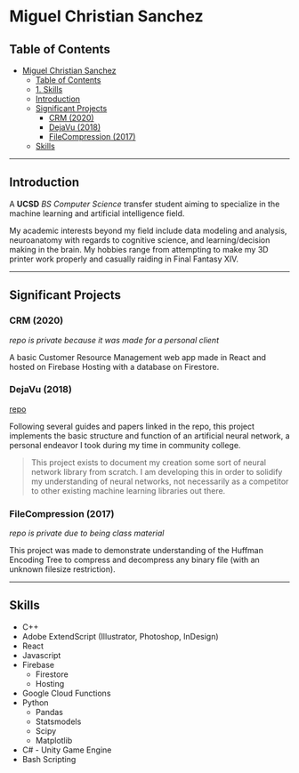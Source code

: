 # Miguel Christian Sanchez
## Table of Contents
- [Miguel Christian Sanchez](#miguel-christian-sanchez)
  - [Table of Contents](#table-of-contents)
  - [1. Skills](#1-skills)
  - [Introduction](#introduction)
  - [Significant Projects](#significant-projects)
    - [CRM (2020)](#crm-2020)
    - [DejaVu (2018)](#dejavu-2018)
    - [FileCompression (2017)](#filecompression-2017)
  - [Skills](#skills)
---
## Introduction
A **UCSD** *BS Computer Science* transfer student aiming to specialize in the machine learning and artificial intelligence field. 

My academic interests beyond my field include data modeling and analysis, neuroanatomy with regards to cognitive science, and learning/decision making in the brain. My hobbies range from attempting to make my 3D printer work properly and casually raiding in Final Fantasy XIV. 

---
## Significant Projects
### CRM (2020)
*repo is private because it was made for a personal client*

A basic Customer Resource Management web app made in React and hosted on Firebase Hosting with a database on Firestore.

### DejaVu (2018)
[repo](https://github.com/mlgi/DejaVu)

Following several guides and papers linked in the repo, this project implements the basic structure and function of an artificial neural network, a personal endeavor I took during my time in community college.

> This project exists to document my creation some sort of neural network library from scratch. I am developing this in order to solidify my understanding of neural networks, not necessarily as a competitor to other existing machine learning libraries out there. 

### FileCompression (2017)
*repo is private due to being class material*

This project was made to demonstrate understanding of the Huffman Encoding Tree to compress and decompress any binary file (with an unknown filesize restriction). 

---
## Skills
- C++
- Adobe ExtendScript (Illustrator, Photoshop, InDesign)
- React
- Javascript
- Firebase
  - Firestore
  - Hosting
- Google Cloud Functions
- Python 
  - Pandas
  - Statsmodels
  - Scipy
  - Matplotlib
- C# - Unity Game Engine
- Bash Scripting